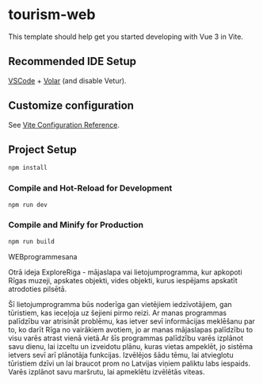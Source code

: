 # tourism-web

This template should help get you started developing with Vue 3 in Vite.

## Recommended IDE Setup

[VSCode](https://code.visualstudio.com/) + [Volar](https://marketplace.visualstudio.com/items?itemName=Vue.volar) (and disable Vetur).

## Customize configuration

See [Vite Configuration Reference](https://vite.dev/config/).

## Project Setup

```sh
npm install
```

### Compile and Hot-Reload for Development

```sh
npm run dev
```

### Compile and Minify for Production

```sh
npm run build
```
WEBprogrammesana


Otrā ideja
ExploreRiga - mājaslapa vai lietojumprogramma, kur apkopoti Rīgas muzeji, apskates objekti, vides objekti, kurus iespējams apskatīt atrodoties pilsētā.

Šī lietojumprogramma būs noderīga gan vietējiem iedzīvotājiem, gan tūristiem, kas ieceļoja uz šejieni pirmo reizi. Ar manas programmas palīdzību var atrisināt problēmu, kas ietver sevī informācijas meklēšanu par to, ko darīt Rīga no vairākiem avotiem, jo ar manas mājaslapas palīdzību to visu varēs atrast vienā vietā.Ar šīs programmas palīdzību varēs izplānot savu dienu, lai izceltu un izveidotu plānu, kuras vietas ampeklēt, jo sistēma ietvers sevī arī plānotāja funkcijas. Izvēlējos šādu tēmu, lai atvieglotu tūristiem dzīvi un lai braucot prom no Latvijas viņiem paliktu labs iespaids. Varēs izplānot savu maršrutu, lai apmeklētu izvēlētās viteas.